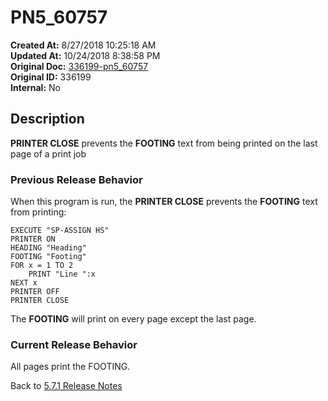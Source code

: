 # PN5_60757

**Created At:** 8/27/2018 10:25:18 AM  
**Updated At:** 10/24/2018 8:38:58 PM  
**Original Doc:** [336199-pn5_60757](https://docs.jbase.com/48420-5-7-1-release-notes/336199-pn5_60757)  
**Original ID:** 336199  
**Internal:** No  

## Description

**PRINTER CLOSE** prevents the **FOOTING** text from being printed on the last page of a print job

### Previous Release Behavior

When this program is run, the **PRINTER CLOSE** prevents the **FOOTING** text from printing:

```
EXECUTE "SP-ASSIGN HS"
PRINTER ON
HEADING "Heading"
FOOTING "Footing"
FOR x = 1 TO 2
    PRINT "Line ":x
NEXT x
PRINTER OFF
PRINTER CLOSE
```

The **FOOTING** will print on every page except the last page.

### Current Release Behavior

All pages print the FOOTING.

Back to [5.7.1 Release Notes](./../README.md)
